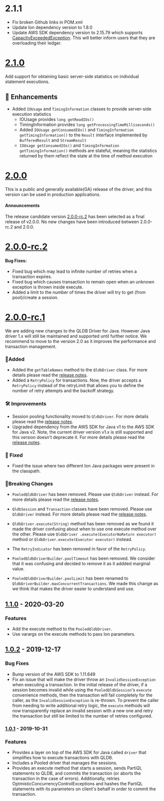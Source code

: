 # 2.1.1
* Fix broken Github links in POM.xml
* Update Ion dependency version to 1.8.0
* Update AWS SDK dependency version to 2.15.79 which supports [CapacityExceededException](https://docs.aws.amazon.com/qldb/latest/developerguide/driver-errors.html). This will better inform users that they are overloading their ledger.

# [2.1.0](https://github.com/awslabs/amazon-qldb-driver-java/releases/tag/v2.1.0)
Add support for obtaining basic server-side statistics on individual statement executions.

## :tada: Enhancements
* Added `IOUsage` and `TimingInformation` classes to provide server-side execution statistics
   * IOUsage provides `long getReadIOs()`
   * TimingInformation provides `long getProcessingTimeMilliseconds()`
   * Added `IOUsage getConsumedIOs()` and `TimingInformation getTimingInformation()` to the `Result` interface implemented by `BufferedResult` and `StreamResult`
   * `IOUsage getConsumedIOs()` and `TimingInformation getTimingInformation()` methods are stateful, meaning the statistics returned by them reflect the state at the time of method execution

# [2.0.0](https://github.com/awslabs/amazon-qldb-driver-java/releases/tag/v2.0.0)
This is a public and generally available(GA) release of the driver, and this version can be used in production applications.

#### Announcements
The release candidate version [2.0.0-rc.2](https://github.com/awslabs/amazon-qldb-driver-java/releases/tag/v2.0.0-rc.2) 
has been selected as a final release of v2.0.0. No new changes have been introduced between 2.0.0-rc.2 and 2.0.0.

# [2.0.0-rc.2](https://github.com/awslabs/amazon-qldb-driver-java/releases/tag/v2.0.0-rc.2)

#### Bug Fixes:
* Fixed bug which may lead to infinite number of retries when a transaction expires.
* Fixed bug which causes transaction to remain open when an unknown exception is thrown 
inside execute.
* Added a limit to the number of times the driver will try to get (from pool)/create a session.

# [2.0.0-rc.1](https://github.com/awslabs/amazon-qldb-driver-java/releases/tag/v2.0.0-rc.1) 

We are adding new changes to the QLDB Driver for Java. However Java driver 1.x will
still be maintained and supported until further notice. We recommend to move to the version
2.0 as it improves the performance and transaction management.

### :tada:Added 

* Added the `getTableNames` method to the `QldbDriver` class. For more details please
read the [release
notes](https://github.com/awslabs/amazon-qldb-driver-java/releases/tag/v2.0.0-rc.1).
* Added a `RetryPolicy` for transactions. Now, the driver accepts a `RetryPolicy`
instead of the retryLimit that allows you to define the number of retry attempts
and the backoff strategy.

### :hammer_and_wrench: Improvements

* Session pooling functionality moved to `QldbDriver`.  For more details please
read the [release
notes](https://github.com/awslabs/amazon-qldb-driver-java/releases/tag/v2.0.0-rc.1).
* Upgraded dependency from the AWS SDK for Java v1 to the AWS SDK for Java v2. Note,
the current driver version v1.x is still supported and this version doesn't
deprecate it. For more details please read the [release
notes](https://github.com/awslabs/amazon-qldb-driver-java/releases/tag/v2.0.0-rc.1).


### :bug: Fixed 
* Fixed the issue where two different Ion Java packages were present in the classpath.

### :rotating_light:Breaking Changes

* `PooledQldbDriver` has been removed. Please use `QldbDriver` instead. For more
details please read the [release
notes](https://github.com/awslabs/amazon-qldb-driver-java/releases/tag/v2.0.0-rc.1).

* `QldbSession` and `Transaction` classes have been removed.  Please use
`QldbDriver` instead. For more details please read the [release
notes](https://github.com/awslabs/amazon-qldb-driver-java/releases/tag/v2.0.0-rc.1).

* `QldbDriver.execute(String)` method has been removed as we found it made the 
driver confusing about when to use one execute method over the other. Please use `QldbDriver
.execute(ExecutorNoReturn executor)` method  or `QldbDriver.execute(Executor executor)` instead.

* The `RetryIndicator` has been removed in favor of the `RetryPolicy`.  

* `PooledQldbDriverBuilder.poolTimeout` has been removed. We consider that it was confusing and decided to remove it as
 it addded marginal value.

* `PooledQldbDriverBuilder.poolLimit` has been renamed to `QldbDriverBuilder.maxConcurrentTransactions`. We made 
 this change as we think that makes the driver easier to understand and use.

## [1.1.0](https://github.com/awslabs/amazon-qldb-driver-java/compare/v1.0.2...v1.1.0) - 2020-03-20 
### Features 
- Add the execute method to the `PooledQldbDriver`. 
- Use varargs on the execute methods to pass Ion parameters.

## [1.0.2](https://github.com/awslabs/amazon-qldb-driver-java/compare/v1.0.1...v1.0.2) - 2019-12-17 

### Bug Fixes 
- Bump version of the AWS SDK to 1.11.649 
- Fix an issue that will make the driver throw an `InvalidSessionException` when
executing a transaction. In the initial release of the driver, if a session
becomes invalid while using the `PooledQldbSession`'s `execute` convenience
methods, then the transaction will fail completely for the caller, as the
`InvalidSessionException` is re-thrown. To prevent the caller from needing to
write additional retry logic, the `execute` methods will now transparently
replace an invalid session with a new one and retry the transaction but still be
limited to the number of retries configured.

### [1.0.1](https://github.com/awslabs/amazon-qldb-driver-java/releases/tag/v1.0.1) - 2019-10-31 

### Features 
- Provides a layer on top of the AWS SDK for Java called `driver` that simplifies how to execute transactions with QLDB.
- Includes a Pooled driver that manages the sessions. 
- Provides an execute method that starts a session, sends PartiQL statements to QLDB, and commits the transaction 
(or aborts the transaction in the case of errors). Additionally,
retries OptmisticConcurrencyControlExceptions and hashes the PartiQL statements
with its parameters on client's behalf in order to commit the transaction.

